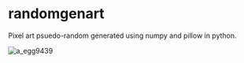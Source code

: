 # randomgenart
Pixel art psuedo-random generated using numpy and pillow in python.


![a_egg9439](https://user-images.githubusercontent.com/77079130/158903725-8a6fa40c-0872-47fe-8e6d-3c61efa6359f.png)
